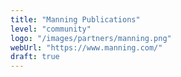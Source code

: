 ```yaml
---
title: "Manning Publications"
level: "community"
logo: "/images/partners/manning.png"
webUrl: "https://www.manning.com/"
draft: true
---
```

